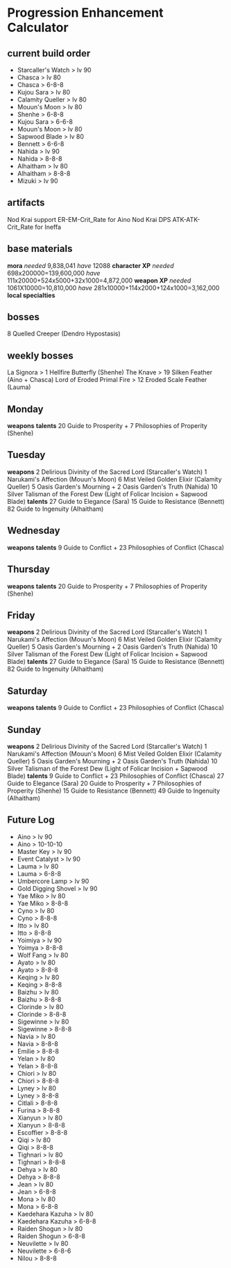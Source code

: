 # Progression Enhancement Calculator 
## current build order 
- Starcaller's Watch > lv 90 
- Chasca > lv 80 
- Chasca > 6-8-8
- Kujou Sara > lv 80 
- Calamity Queller > lv 80
- Mouun's Moon > lv 80
- Shenhe > 6-8-8
- Kujou Sara > 6-6-8
- Mouun's Moon > lv 80
- Sapwood Blade > lv 80
- Bennett > 6-6-8 
- Nahida > lv 90
- Nahida > 8-8-8
- Alhaitham > lv 80 
- Alhaitham > 8-8-8
- Mizuki > lv 90 

## artifacts
Nod Krai support ER-EM-Crit_Rate for Aino
Nod Krai DPS ATK-ATK-Crit_Rate for Ineffa 

## base materials 
**mora**
*needed* 9,838,041
*have* 12088
**character XP**
*needed* 698x200000=139,600,000
*have* 111x20000+524x5000+32x1000=4,872,000
**weapon XP** 
*needed* 1061X10000=10,810,000
*have* 281x10000+114x2000+124x1000=3,162,000
**local specialties** 
## bosses 
8 Quelled Creeper (Dendro Hypostasis)
## weekly bosses 
La Signora > 1 Hellfire Butterfly (Shenhe)
The Knave > 19 Silken Feather (Aino + Chasca)
Lord of Eroded Primal Fire > 12 Eroded Scale Feather (Lauma)

## Monday 
**weapons**
**talents**
20 Guide to Prosperity + 7 Philosophies of Properity (Shenhe)
## Tuesday 
**weapons**
2 Delirious Divinity of the Sacred Lord (Starcaller's Watch)
1 Narukami's Affection (Mouun's Moon)
6 Mist Veiled Golden Elixir (Calamity Queller)
5 Oasis Garden's Mourning + 2 Oasis Garden's Truth (Nahida)
10 Silver Talisman of the Forest Dew (Light of Folicar Incision + Sapwood Blade)
**talents**
27 Guide to Elegance (Sara)
15 Guide to Resistance (Bennett)
82 Guide to Ingenuity (Alhaitham)
## Wednesday 
**weapons**
**talents**
9 Guide to Conflict + 23 Philosophies of Conflict (Chasca)
## Thursday 
**weapons**
**talents**
20 Guide to Prosperity + 7 Philosophies of Properity (Shenhe)
## Friday 
**weapons**
2 Delirious Divinity of the Sacred Lord (Starcaller's Watch)
1 Narukami's Affection (Mouun's Moon)
6 Mist Veiled Golden Elixir (Calamity Queller)
5 Oasis Garden's Mourning + 2 Oasis Garden's Truth (Nahida)
10 Silver Talisman of the Forest Dew (Light of Folicar Incision + Sapwood Blade)
**talents**
27 Guide to Elegance (Sara)
15 Guide to Resistance (Bennett)
82 Guide to Ingenuity (Alhaitham)
## Saturday 
**weapons**
**talents**
9 Guide to Conflict + 23 Philosophies of Conflict  (Chasca)
## Sunday 
**weapons**
2 Delirious Divinity of the Sacred Lord (Starcaller's Watch)
1 Narukami's Affection (Mouun's Moon)
6 Mist Veiled Golden Elixir (Calamity Queller)
5 Oasis Garden's Mourning + 2 Oasis Garden's Truth (Nahida)
10 Silver Talisman of the Forest Dew (Light of Folicar Incision + Sapwood Blade)
**talents**
9 Guide to Conflict + 23 Philosophies of Conflict  (Chasca)
27 Guide to Elegance (Sara)
20 Guide to Prosperity + 7 Philosophies of Properity (Shenhe)
15 Guide to Resistance (Bennett)
49 Guide to Ingenuity (Alhaitham)

## Future Log 
- Aino > lv 90
- Aino > 10-10-10
- Master Key > lv 90
- Event Catalyst > lv 90
- Lauma > lv 80
- Lauma > 6-8-8
- Umbercore Lamp > lv 90 
- Gold Digging Shovel > lv 90
- Yae Miko > lv 80 
- Yae Miko > 8-8-8
- Cyno > lv 80 
- Cyno > 8-8-8
- Itto > lv 80 
- Itto > 8-8-8
- Yoimiya > lv 90 
- Yoimya > 8-8-8
- Wolf Fang > lv 80
- Ayato > lv 80
- Ayato > 8-8-8
- Keqing > lv 80 
- Keqing > 8-8-8
- Baizhu > lv 80
- Baizhu > 8-8-8
- Clorinde > lv 80
- Clorinde > 8-8-8
- Sigewinne > lv 80
- Sigewinne > 8-8-8
- Navia > lv 80
- Navia > 8-8-8
- Emilie > 8-8-8 
- Yelan > lv 80
- Yelan > 8-8-8
- Chiori > lv 80
- Chiori > 8-8-8
- Lyney > lv 80
- Lyney > 8-8-8
- Citlali > 8-8-8
- Furina > 8-8-8
- Xianyun > lv 80
- Xianyun > 8-8-8
- Escoffier > 8-8-8 
- Qiqi > lv 80
- Qiqi > 8-8-8
- Tighnari > lv 80
- Tighnari > 8-8-8
- Dehya > lv 80
- Dehya > 8-8-8 
- Jean > lv 80
- Jean > 6-8-8
- Mona > lv 80
- Mona > 6-8-8
- Kaedehara Kazuha > lv 80
- Kaedehara Kazuha > 6-8-8
- Raiden Shogun > lv 80
- Raiden Shogun > 6-8-8
- Neuvilette > lv 80
- Neuvilette > 6-8-6 
- Nilou > 8-8-8